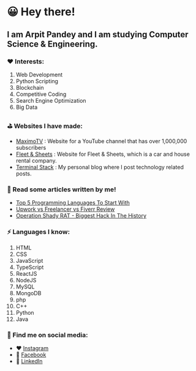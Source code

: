 # 😀 Hey there! 
## I am Arpit Pandey and I am studying Computer Science & Engineering.
### ❤ Interests:
1. Web Development
2. Python Scripting
3. Blockchain
4. Competitive Coding
5. Search Engine Optimization
6. Big Data
### ⛳ Websites I have made:
- [MaximoTV](https://maximotv.com/) : Website for a YouTube channel that has over 1,000,000 subscribers
- [Fleet & Sheets](https://fleetandsheets.com/) : Website for Fleet & Sheets, which is a car and house rental company.
- [Terminal Stack](https://terminalstack.com/) : My personal blog where I post technology related posts.
### 📰 Read some articles written by me!
- [Top 5 Programming Languages To Start With](https://terminalstack.com/5-languages-you-may-choose-to-start-programming-with-in-2021/)
- [Upwork vs Freelancer vs Fiverr Review](https://terminalstack.com/upwork-vs-freelancer-vs-fiverr-comparison-honest-review/)
- [Operation Shady RAT - Biggest Hack In The History](https://terminalstack.com/operation-shady-rat-biggest-hack-in-history/)
### ⚡ Languages I know:
1. HTML
2. CSS
3. JavaScript
4. TypeScript
5. ReactJS
6. NodeJS
7. MySQL
8. MongoDB
9. php
10. C++
11. Python
12. Java
### 📢 Find me on social media:
- ❤ [Instagram](https://www.instagram.com/arpit_pandey1/?hl=en)
- 🙂 [Facebook](https://www.facebook.com/profile.php?id=100062151846443)
- 💼 [LinkedIn](https://www.linkedin.com/in/arpitpandeyofc/)
<!--
**ArpitPy/ArpitPy** is a ✨ _special_ ✨ repository because its `README.md` (this file) appears on your GitHub profile.

Here are some ideas to get you started:

- 🔭 I’m currently working on ...
- 🌱 I’m currently learning ...
- 👯 I’m looking to collaborate on ...
- 🤔 I’m looking for help with ...
- 💬 Ask me about ...
- 📫 How to reach me: ...
- 😄 Pronouns: ...
- ⚡ Fun fact: ...
-->
